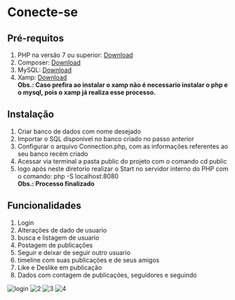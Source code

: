 # Conecte-se

## Pré-requitos
1. PHP na versão 7 ou superior: [Download](https://www.php.net/downloads.php)
2. Composer: [Download](https://getcomposer.org/download/)
3. MySQL: [Download](https://www.mysql.com/downloads/)
4. Xamp: [Download](https://www.apachefriends.org/pt_br/index.html)
<br><b>Obs.: Caso prefira ao instalar o xamp não é necessario instalar o php e o mysql, pois o xamp já realiza esse processo.</b></br>

## Instalação
1. Criar banco de dados com nome desejado
2. Importar o SQL disponivel no banco criado no passo anterior
3. Configurar o arquivo Connection.php, com as informações referentes ao seu banco recém criado
4. Acessar via terminal a pasta public do projeto com o comando cd public
5. logo após neste diretorio realizar o Start no servidor interno do PHP com o comando: php -S localhost:8080
<br><b>Obs.: Processo finalizado</b></br>

## Funcionalidades
1. Login
2. Alterações de dado de usuario
3. busca e listagem de usuario
4. Postagem de publicações
5. Seguir e deixar de seguir outro usuario 
6. timeline com suas publicações e de seus amigos
7. Like e Deslike em publicação
8. Dados com contagem de publicações, seguidores e seguindo

![login](https://user-images.githubusercontent.com/43521043/82764773-bf41fb00-9de7-11ea-9653-a56f9c21636a.PNG)
![2](https://user-images.githubusercontent.com/43521043/82764825-39727f80-9de8-11ea-85e7-b4d10e6cddf0.PNG)
![3](https://user-images.githubusercontent.com/43521043/82764869-92421800-9de8-11ea-8214-37d08bd91e8f.PNG)
![4](https://user-images.githubusercontent.com/43521043/82764932-054b8e80-9de9-11ea-9025-19a05d333d0e.PNG)




